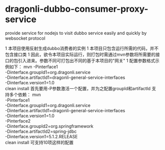 # dragonli-dubbo-consumer-proxy-service
provide service for nodejs to visit dubbo service easily and quickly by websocket protocol

1 本项目使用反射生成dubbo消费者的实例
1 本项目只包含运行所需的代码，并不包含接口类
1 因此，欲令本项目实际运行，则打包时需通过mvn参数将所需要的接口的包引入进来。参数不同可打包出不同的基于本项目的"网关"
1 配置参数格式示例如下：
mvn -Pinterface1 \
-Dinterface.groupId1=org.dragonli.service \
-Dinterface.artifactId1=dragonli-general-service-interfaces \
-Dinterface.version1=1.0 \
clean install
首先要用-P参数激活一个配置，并为之配置groupId和artifactId
支持多个依赖：
mvn \
-Pinterface1 \
-Dinterface.groupId1=org.dragonli.service \
-Dinterface.artifactId1=dragonli-general-service-interfaces \
-Dinterface.version1=1.0 \
-Pinterface2 \
-Dinterface.groupId2=org.springframework \
-Dinterface.artifactId2=spring-jdbc \
-Dinterface.version1=5.1.2.RELEASE \
clean install
可支持10项这样的配置
